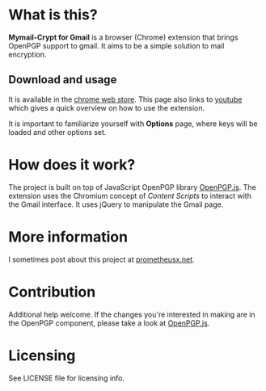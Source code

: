 # What is this?
**Mymail-Crypt for Gmail** is a browser (Chrome) extension that brings OpenPGP support to gmail. It aims to be a simple solution to mail encryption.

## Download and usage

It is available in the [chrome web store](https://chrome.google.com/webstore/detail/mymail-crypt-for-gmail/jcaobjhdnlpmopmjhijplpjhlplfkhba). This page also links to [youtube](https://www.youtube.com/watch?feature=player_embedded&v=aAXIqnjbc-M) which gives a quick overview on how to use the extension.

It is important to familiarize yourself with **Options** page, where keys will be loaded and other options set.

# How does it work?

The project is built on top of JavaScript OpenPGP library [OpenPGP.js](https://github.com/openpgpjs/openpgpjs). The extension uses the Chromium concept of *Content Scripts* to interact with the Gmail interface. It uses jQuery to manipulate the Gmail page.

# More information
I sometimes post about this project at [prometheusx.net](http://prometheusx.net).

# Contribution

Additional help welcome. If the changes you're interested in making are in the OpenPGP component, please take a look at [OpenPGP.js](https://github.com/openpgpjs/openpgpjs).

# Licensing
See LICENSE file for licensing info.
